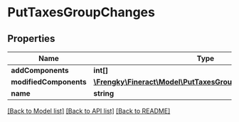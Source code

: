 # PutTaxesGroupChanges

## Properties
Name | Type | Description | Notes
------------ | ------------- | ------------- | -------------
**addComponents** | **int[]** |  | [optional] 
**modifiedComponents** | [**\Frengky\Fineract\Model\PutTaxesGroupModifiedComponents[]**](PutTaxesGroupModifiedComponents.md) |  | [optional] 
**name** | **string** |  | [optional] 

[[Back to Model list]](../../README.md#documentation-for-models) [[Back to API list]](../../README.md#documentation-for-api-endpoints) [[Back to README]](../../README.md)

